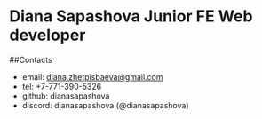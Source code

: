 # Diana Sapashova     Junior FE Web developer
##Contacts
* email: diana.zhetpisbaeva@gmail.com
* tel: +7-771-390-5326
* github: dianasapashova
* discord: dianasapashova (@dianasapashova)



